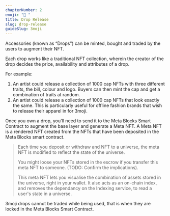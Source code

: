```yaml
---
chapterNumber: 2
emoji: "💫 "
title: Drop Release
slug: drop-release
guideSlug: 3moji
---
```

Accessories (known as “Drops”) can be minted, bought and traded by the users to augment their NFT. 

Each drop works like a traditional NFT collection, wherein the creator of the drop decides the price, availability and attributes of a drop. 

For example:

1. An artist could release a collection of 1000 cap NFTs with three different traits, the bill, colour and logo. Buyers can then mint the cap and get a combination of traits at random. 
2. An artist could release a collection of 1000 cap NFTs that look exactly the same. This is particularly useful for offline fashion brands that wish to release their apparel in for 3moji.  

Once you own a drop, you'll need to send it to the Meta Blocks Smart Contract to augment the base layer and generate a Meta NFT. A Meta NFT is a rendered NFT created from the NFTs that have been deposited in the Meta Blocks smart contract. 

> Each time you deposit or withdraw and NFT to a universe, the meta NFT is modified to reflect the state of the universe.
>
> You might loose your NFTs stored in the escrow if you transfer this meta NFT to someone. (TODO: Confirm the implications).
>
> This meta NFT lets you visualise the combination of assets stored in the universe, right in your wallet. It also acts as an on-chain index, and removes the dependancy on the Indexing service, to read a user's state in a universe.

3moji drops cannot be traded while being used, that is when they are locked in the Meta Blocks Smart Contract.
